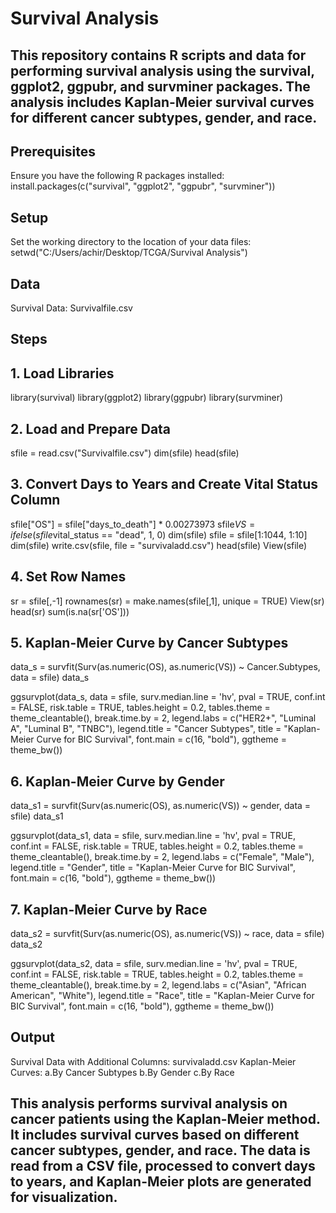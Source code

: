 # Survival Analysis
## This repository contains R scripts and data for performing survival analysis using the survival, ggplot2, ggpubr, and survminer packages. The analysis includes Kaplan-Meier survival curves for different cancer subtypes, gender, and race.

## Prerequisites
Ensure you have the following R packages installed:
install.packages(c("survival", "ggplot2", "ggpubr", "survminer"))

## Setup
Set the working directory to the location of your data files:
setwd("C:/Users/achir/Desktop/TCGA/Survival Analysis")

## Data
Survival Data: Survivalfile.csv
## Steps
## 1. Load Libraries

library(survival)
library(ggplot2)
library(ggpubr)
library(survminer)
## 2. Load and Prepare Data

sfile = read.csv("Survivalfile.csv")
dim(sfile)
head(sfile)
## 3. Convert Days to Years and Create Vital Status Column

sfile["OS"] = sfile["days_to_death"] * 0.00273973
sfile$VS = ifelse(sfile$vital_status == "dead", 1, 0)
dim(sfile)
sfile = sfile[1:1044, 1:10]
dim(sfile)
write.csv(sfile, file = "survivaladd.csv")
head(sfile)
View(sfile)
## 4. Set Row Names

sr = sfile[,-1]
rownames(sr) = make.names(sfile[,1], unique = TRUE)
View(sr)
head(sr)
sum(is.na(sr['OS']))
## 5. Kaplan-Meier Curve by Cancer Subtypes

data_s = survfit(Surv(as.numeric(OS), as.numeric(VS)) ~ Cancer.Subtypes, data = sfile)
data_s

ggsurvplot(data_s, data = sfile, surv.median.line = 'hv', pval = TRUE, conf.int = FALSE,
           risk.table = TRUE, tables.height = 0.2, tables.theme = theme_cleantable(), break.time.by = 2,
           legend.labs = c("HER2+", "Luminal A", "Luminal B", "TNBC"), legend.title = "Cancer Subtypes",
           title = "Kaplan-Meier Curve for BIC Survival", font.main = c(16, "bold"), ggtheme = theme_bw())
## 6. Kaplan-Meier Curve by Gender

data_s1 = survfit(Surv(as.numeric(OS), as.numeric(VS)) ~ gender, data = sfile)
data_s1

ggsurvplot(data_s1, data = sfile, surv.median.line = 'hv', pval = TRUE, conf.int = FALSE,
           risk.table = TRUE, tables.height = 0.2, tables.theme = theme_cleantable(), break.time.by = 2,
           legend.labs = c("Female", "Male"), legend.title = "Gender",
           title = "Kaplan-Meier Curve for BIC Survival", font.main = c(16, "bold"), ggtheme = theme_bw())
           
## 7. Kaplan-Meier Curve by Race

data_s2 = survfit(Surv(as.numeric(OS), as.numeric(VS)) ~ race, data = sfile)
data_s2

ggsurvplot(data_s2, data = sfile, surv.median.line = 'hv', pval = TRUE, conf.int = FALSE,
           risk.table = TRUE, tables.height = 0.2, tables.theme = theme_cleantable(), break.time.by = 2,
           legend.labs = c("Asian", "African American", "White"), legend.title = "Race",
           title = "Kaplan-Meier Curve for BIC Survival", font.main = c(16, "bold"), ggtheme = theme_bw())
           
## Output
Survival Data with Additional Columns: survivaladd.csv
Kaplan-Meier Curves:
a.By Cancer Subtypes
b.By Gender
c.By Race

## This analysis performs survival analysis on cancer patients using the Kaplan-Meier method. It includes survival curves based on different cancer subtypes, gender, and race. The data is read from a CSV file, processed to convert days to years, and Kaplan-Meier plots are generated for visualization.

